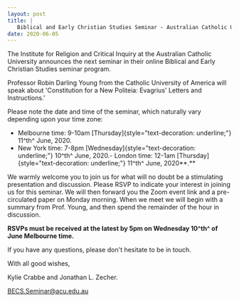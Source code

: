 ```yaml
---
layout: post
title: |
   Biblical and Early Christian Studies Seminar - Australian Catholic University
date: 2020-06-05
---
```


The Institute for Religion and Critical Inquiry at the Australian
Catholic University announces the next seminar in their online Biblical
and Early Christian Studies seminar program.

Professor Robin
Darling Young from the Catholic University of America will speak about
'Constitution for a New Politeia: Evagrius' Letters and
Instructions.'

Please note the date and time of the seminar,
which naturally vary depending upon your time zone:


-   Melbourne time:
    9-10am [Thursday]{style="text-decoration: underline;"} 11^th^ June,
    2020.
-   New York time: 7-8pm
    [Wednesday]{style="text-decoration: underline;"} 10^th^ June, 2020.-   London time: 12-1am [Thursday]{style="text-decoration: underline;"}
    11^th^ June, 2020**.**


We warmly welcome you to join us for what will no doubt be a
stimulating presentation and discussion. Please RSVP to indicate your
interest in joining us for this seminar. We will then forward you the
Zoom event link and a pre-circulated paper on Monday morning. When we
meet we will begin with a summary from Prof. Young, and then spend the
remainder of the hour in discussion.

**RSVPs must be received
at the latest by 5pm on Wednesday 10^th^ of June Melbourne
time.**

If you have any questions, please don't hesitate to
be in touch.

With all good wishes,

Kylie Crabbe
and Jonathan L. Zecher.

<BECS.Seminar@acu.edu.au>
